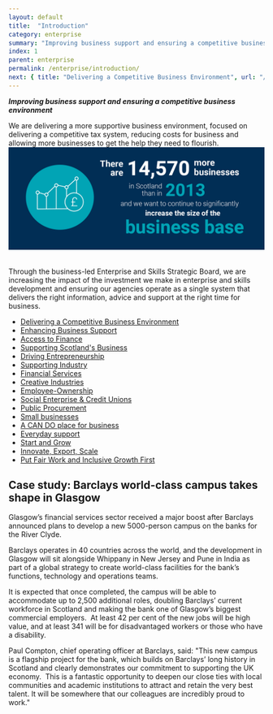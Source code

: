 ```yaml
---
layout: default
title:  "Introduction"
category: enterprise
summary: "Improving business support and ensuring a competitive business environment"
index: 1
parent: enterprise
permalink: /enterprise/introduction/
next: { title: "Delivering a Competitive Business Environment", url: "/enterprise/competitive-business-environment/" }
---
```

***Improving business support and ensuring a competitive business environment***

We are delivering a more supportive business environment, focused on delivering a competitive tax system, reducing costs for business and allowing more businesses to get the help they need to flourish.
<br>
![There are 14,570 more businesses in Scotland than in 2013 and we want to continue to significantly increase the size of the business base](/assets/images/infographics/Enterprise.3.jpg)
<br><br>

Through the business-led Enterprise and Skills Strategic Board, we are increasing the impact of the investment we make in enterprise and skills development and ensuring our agencies operate as a single system that delivers the right information, advice and support at the right time for business.

* [Delivering a Competitive Business Environment](/enterprise/competitive-business-environment/)
* [Enhancing Business Support](/enterprise/enhancing-business-support/)
* [Access to Finance](/enterprise/access-to-finance/)
* [Supporting Scotland's Business]()
* [Driving Entrepreneurship](/enterprise/driving-entrepreneurship/)
* [Supporting Industry](/enterprise/supporting-industry/)
* [Financial Services](/enterprise/financial-services/)
* [Creative Industries](/enterprise/creative-industries/)
* [Employee-Ownership](/enterprise/employee-ownership/)
* [Social Enterprise & Credit Unions](/enterprise/social-enterprise-credit-unions/)
* [Public Procurement](/enterprise/public-procurement/)
* [Small businesses](/enterprise/small-businesses/)
* [A CAN DO place for business](/enterprise/can-do-place-business/)
* [Everyday support](/enterprise/everyday-support/)
* [Start and Grow](/enterprise/start-and-grow/)
* [Innovate, Export, Scale](/enterprise/innovate-export-scale/)
* [Put Fair Work and Inclusive Growth First](/enterprise/put-fair-work-and-inclusive-growth-first/)

<div class="case-study" markdown="1">

<h2><span class="visually-hidden">Case study:</span> Barclays world-class campus takes shape in Glasgow</h2>

Glasgow’s financial services sector received a major boost after Barclays announced plans to develop a new 5000-person campus on the banks for the River Clyde.

Barclays operates in 40 countries across the world, and the development in Glasgow will sit alongside Whippany in New Jersey and Pune in India as part of a global strategy to create world-class facilities for the bank’s functions, technology and operations teams.

It is expected that once completed, the campus will be able to accommodate up to 2,500 additional roles, doubling Barclays’ current workforce in Scotland and making the bank one of Glasgow’s biggest commercial employers.  At least 42 per cent of the new jobs will be high value, and at least 341 will be for disadvantaged workers or those who have a disability. 

Paul Compton, chief operating officer at Barclays, said: "This new campus is a flagship project for the bank, which builds on Barclays’ long history in Scotland and clearly demonstrates our commitment to supporting the UK economy.  This is a fantastic opportunity to deepen our close ties with local communities and academic institutions to attract and retain the very best talent. It will be somewhere that our colleagues are incredibly proud to work."
</div>

